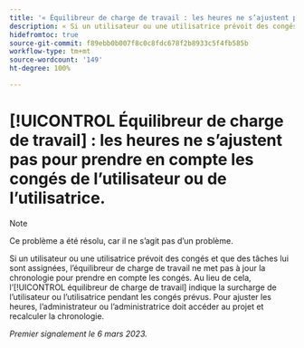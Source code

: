 ```yaml
---
title: '« Équilibreur de charge de travail : les heures ne s’ajustent pas pour prendre en compte les congés de l’utilisateur ou de l’utilisatrice. »'
description: « Si un utilisateur ou une utilisatrice prévoit des congés et que des tâches lui sont assignées, l’équilibreur de charge de travail ne met pas à jour la chronologie pour prendre en compte les congés. Au lieu de cela, l’équilibreur de charge de travail indique la surcharge de l’utilisateur ou l’utilisatrice pendant les congés prévus. Pour ajuster les heures, l’administrateur ou l’administratrice doit accéder au projet et recalculer la chronologie.
hidefromtoc: true
source-git-commit: f89ebb0b007f8c0c8fdc678f2b8933c5f4fb585b
workflow-type: tm+mt
source-wordcount: '149'
ht-degree: 100%

---
```



# [!UICONTROL Équilibreur de charge de travail] : les heures ne s’ajustent pas pour prendre en compte les congés de l’utilisateur ou de l’utilisatrice.

>[!NOTE]
>
>Ce problème a été résolu, car il ne s’agit pas d’un problème.

Si un utilisateur ou une utilisatrice prévoit des congés et que des tâches lui sont assignées, l’équilibreur de charge de travail ne met pas à jour la chronologie pour prendre en compte les congés. Au lieu de cela, l’[!UICONTROL équilibreur de charge de travail] indique la surcharge de l’utilisateur ou l’utilisatrice pendant les congés prévus. Pour ajuster les heures, l’administrateur ou l’administratrice doit accéder au projet et recalculer la chronologie.

_Premier signalement le 6 mars 2023._

